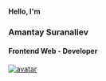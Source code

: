 #### Hello, I'm 
### Amantay Suranaliev 
#### Frontend Web - Developer
[![avatar](./src/images/home/ice-bear-seal.webp)](https://amantaysv.github.io/)